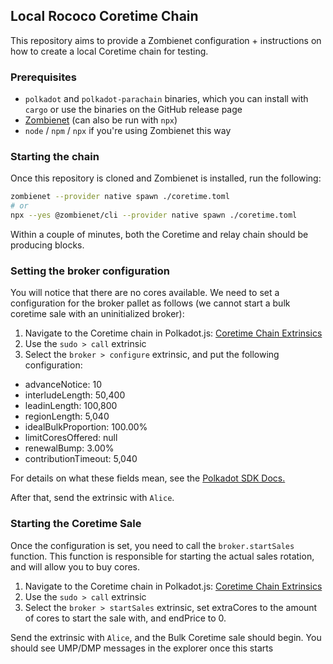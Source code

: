 ## Local Rococo Coretime Chain

This repository aims to provide a Zombienet configuration + instructions on how to create a local Coretime chain for testing.

### Prerequisites

- `polkadot` and `polkadot-parachain` binaries, which you can install with `cargo` or use the binaries on the GitHub release page
- [Zombienet](https://github.com/paritytech/zombienet) (can also be run with `npx`)
- `node` / `npm` / `npx` if you're using Zombienet this way

### Starting the chain

Once this repository is cloned and Zombienet is installed, run the following:

```bash
zombienet --provider native spawn ./coretime.toml
# or
npx --yes @zombienet/cli --provider native spawn ./coretime.toml
```

Within a couple of minutes, both the Coretime and relay chain should be producing blocks.

### Setting the broker configuration

You will notice that there are no cores available. We need to set a configuration for the broker pallet as follows (we cannot start a bulk coretime sale with an uninitialized broker):

1. Navigate to the Coretime chain in Polkadot.js: [Coretime Chain Extrinsics](https://polkadot.js.org/apps/?rpc=ws://127.0.0.1:9911#/extrinsics)
2. Use the `sudo > call` extrinsic
3. Select the `broker > configure` extrinsic, and put the following configuration:
  - advanceNotice: 10
  - interludeLength: 50,400
  - leadinLength: 100,800
  - regionLength: 5,040
  - idealBulkProportion: 100.00%
  - limitCoresOffered: null
  - renewalBump: 3.00%
  - contributionTimeout: 5,040

For details on what these fields mean, see the [Polkadot SDK Docs.](https://paritytech.github.io/polkadot-sdk/master/pallet_broker/type.ConfigRecordOf.html#fields)

After that, send the extrinsic with `Alice`.

### Starting the Coretime Sale

Once the configuration is set, you need to call the `broker.startSales` function. This function is responsible for starting the actual sales rotation, and will allow you to buy cores.

1. Navigate to the Coretime chain in Polkadot.js: [Coretime Chain Extrinsics](https://polkadot.js.org/apps/?rpc=ws://127.0.0.1:9911#/extrinsics)
2. Use the `sudo > call` extrinsic
3. Select the `broker > startSales` extrinsic, set extraCores to the amount of cores to start the sale with, and endPrice to 0.

Send the extrinsic with `Alice`, and the Bulk Coretime sale should begin. You should see UMP/DMP messages in the explorer once this starts







